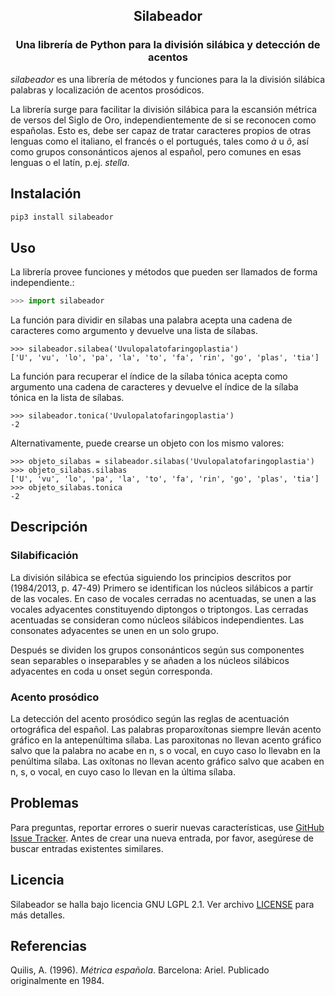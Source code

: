 <h2 align="center">Silabeador</h2>
<h3 align="center">Una librería de Python para la división silábica y detección de acentos</h2>


*silabeador* es una librería de métodos y funciones para la la división silábica palabras y localización de acentos prosódicos.

La librería surge para facilitar la división silábica para la escansión métrica de versos del Siglo de Oro, independientemente de si se reconocen como españolas. Esto es, debe ser capaz de tratar caracteres propios de otras lenguas como el italiano, el francés o el portugués, tales como *à* u *õ*, así como grupos consonánticos ajenos al español, pero comunes en esas lenguas o el latín, p.ej. *stella*.   

## Instalación
```bash
pip3 install silabeador
```

## Uso

La librería provee funciones y métodos que pueden ser llamados de forma independiente.:

```python
>>> import silabeador
```

La función para dividir en sílabas una palabra acepta una cadena de caracteres como argumento y devuelve una lista de sílabas.
```
>>> silabeador.silabea('Uvulopalatofaringoplastia')
['U', 'vu', 'lo', 'pa', 'la', 'to', 'fa', 'rin', 'go', 'plas', 'tia']
```

La función para recuperar el índice de la sílaba tónica acepta como argumento una cadena de caracteres y devuelve el índice de la sílaba tónica en la lista de sílabas.

```
>>> silabeador.tonica('Uvulopalatofaringoplastia')
-2
```

Alternativamente, puede crearse un objeto con los mismo valores:

```
>>> objeto_silabas = silabeador.silabas('Uvulopalatofaringoplastia')
>>> objeto_silabas.silabas
['U', 'vu', 'lo', 'pa', 'la', 'to', 'fa', 'rin', 'go', 'plas', 'tia']
>>> objeto_silabas.tonica
-2
``` 

## Descripción

### Silabificación

La división silábica se efectúa siguiendo los principios descritos por (1984/2013, p. 47-49)
Primero se identifican los núcleos silábicos a partir de las vocales. En caso de vocales cerradas no acentuadas, se unen a las vocales adyacentes constituyendo diptongos o triptongos. Las cerradas acentuadas se consideran como núcleos silábicos independientes. Las consonates adyacentes se unen en un solo grupo.

Después se dividen los grupos consonánticos según sus componentes sean separables o inseparables y se añaden a los núcleos silábicos adyacentes  en coda u onset según corresponda.



### Acento prosódico
La detección del acento prosódico según las reglas de acentuación ortográfica del español. Las palabras proparoxítonas siempre lleván acento gráfico en la antepenúltima sílaba. Las paroxitonas no llevan acento gráfico salvo que la palabra no acabe en n, s o vocal, en cuyo caso lo llevabn en la penúltima sílaba. Las oxítonas no llevan acento gráfico salvo que acaben en n, s, o vocal, en cuyo caso lo llevan en la última sílaba.

## Problemas

Para preguntas, reportar errores o suerir nuevas características, use  [GitHub Issue Tracker](https://github.com/fsanzl/silabeador/issues). Antes de crear una nueva entrada, por favor, asegúrese de buscar entradas existentes similares.


## Licencia

Silabeador se halla bajo licencia GNU LGPL 2.1. Ver archivo [LICENSE](https://github.com/fsanzl/silabeador/LICENSE) para más detalles.

## Referencias
Quilis, A. (1996). *Métrica española*. Barcelona: Ariel. Publicado originalmente en 1984.
